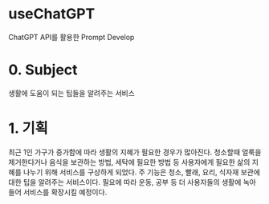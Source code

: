 # useChatGPT
ChatGPT API를 활용한 Prompt Develop

# 0. Subject
생활에 도움이 되는 팁들을 알려주는 서비스

# 1. 기획
최근 1인 가구가 증가함에 따라 생활의 지혜가 필요한 경우가 많아진다. 청소할때 얼룩을 제거한다거나 음식을 보관하는 방법, 세탁에 필요한 방법 등 사용자에게 필요한 삶의 지혜를 나누기 위해 서비스를 구상하게 되었다.
주 기능은 청소, 빨래, 요리, 식자재 보관에 대한 팁을 알려주는 서비스이다. 필요에 따라 운동, 공부 등 더 사용자들의 생활에 녹아들어 서비스를 확장시킬 예정이다.



